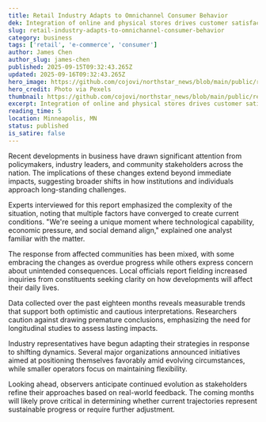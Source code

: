 ```yaml
---
title: Retail Industry Adapts to Omnichannel Consumer Behavior
dek: Integration of online and physical stores drives customer satisfaction
slug: retail-industry-adapts-to-omnichannel-consumer-behavior
category: business
tags: ['retail', 'e-commerce', 'consumer']
author: James Chen
author_slug: james-chen
published: 2025-09-15T09:32:43.265Z
updated: 2025-09-16T09:32:43.265Z
hero_image: https://github.com/cojovi/northstar_news/blob/main/public/retail-industry-adapts-to-omnichannel.png?raw=true
hero_credit: Photo via Pexels
thumbnail: https://github.com/cojovi/northstar_news/blob/main/public/retail-industry-adapts-to-omnichannel.png?raw=true
excerpt: Integration of online and physical stores drives customer satisfaction
reading_time: 5
location: Minneapolis, MN
status: published
is_satire: false
---
```


Recent developments in business have drawn significant attention from policymakers, industry leaders, and community stakeholders across the nation. The implications of these changes extend beyond immediate impacts, suggesting broader shifts in how institutions and individuals approach long-standing challenges.

Experts interviewed for this report emphasized the complexity of the situation, noting that multiple factors have converged to create current conditions. "We're seeing a unique moment where technological capability, economic pressure, and social demand align," explained one analyst familiar with the matter.

The response from affected communities has been mixed, with some embracing the changes as overdue progress while others express concern about unintended consequences. Local officials report fielding increased inquiries from constituents seeking clarity on how developments will affect their daily lives.

Data collected over the past eighteen months reveals measurable trends that support both optimistic and cautious interpretations. Researchers caution against drawing premature conclusions, emphasizing the need for longitudinal studies to assess lasting impacts.

Industry representatives have begun adapting their strategies in response to shifting dynamics. Several major organizations announced initiatives aimed at positioning themselves favorably amid evolving circumstances, while smaller operators focus on maintaining flexibility.

Looking ahead, observers anticipate continued evolution as stakeholders refine their approaches based on real-world feedback. The coming months will likely prove critical in determining whether current trajectories represent sustainable progress or require further adjustment.